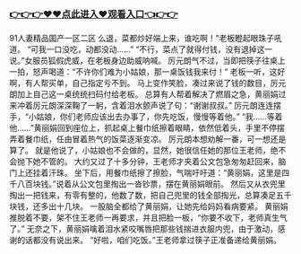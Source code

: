 ### <a href="https://k5t6.com">👉👉👉♥♥点此进入♥观看入口👈👉👉</a>




91人妻精品国产一区二区
么退，菜都炒好端上来，谁吃啊！”老板瞪起眼珠子吼道。
“可我一口没吃，动都没动……”
“不行，菜点了就得付钱，没有退掉这一说。”女服员狐假虎威，在老板身边助威呐喊。
厉元朗气不过，当即把筷子往桌上一拍，怒声喝道：“不许你们难为小姑娘，那一桌饭钱我来付！”
老板一听，这好啊，有人帮买单，自己指定亏不到。
马上变作笑脸，凑过来说了钱的数目，厉元朗加上自己这一桌统统扫码付给老板。
总算有人帮着解决了燃眉之急，黄丽娟过来冲着厉元朗深深鞠了一躬，含着泪水颤声说了句：“谢谢叔叔。”
厉元朗连连摆手，“小姑娘，你们老师应该出去办事了，你先吃饭，慢慢等着他。”
“我……等着他……”黄丽娟回到座位上，抓起桌上餐巾纸擦着眼睛，依然低着头，手里不停摆弄着餐巾纸，任由冒着热气的饭菜逐渐变凉。
厉元朗本想劝解一番，可一想还是算了。
就是他说了，小姑娘也不会做的，显然，她很信任她的那位王老师，绝不会抛下她不管的。
大约又过了十多分钟，王老师才夹着公文包急匆匆赶回来，脑门上还挂着汗珠。
坐下后，用餐巾纸擦了擦脸，气喘吁吁道：“黄丽娟，这里是四千八百块钱。”说着从公文包里掏出一沓钞票，摆在黄丽娟眼前。
然后又从衣兜里掏出一把钱来，有零有整的，他数了数，把自己兜里的钱全部掏光，总算凑足五千块钱，还多出十几块。
一股脑全都给了黄丽娟，让她先给妈妈看病要紧。
黄丽娟推脱着不要，架不住王老师一再要求，并且把脸一板，“你要不收下，老师真生气了。”
无奈之下，黄丽娟噙着泪水紧咬嘴唇把那些钱揣进衣服内兜，由于激动，感谢的话都没有说出来。
“好啦，咱们吃饭。”王老师拿过筷子正准备递给黄丽娟。
